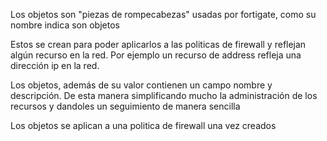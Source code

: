 Los objetos son "piezas de rompecabezas" usadas por fortigate, como su nombre indica son objetos

Estos se crean para poder aplicarlos a las politicas de firewall y reflejan algún recurso en la red. Por ejemplo un recurso de address refleja una dirección ip en la red.

Los objetos, además de su valor contienen un campo nombre y descripción. De esta manera simplificando mucho la administración de los recursos y dandoles un seguimiento de manera sencilla

Los objetos se aplican a una politica de firewall una vez creados

